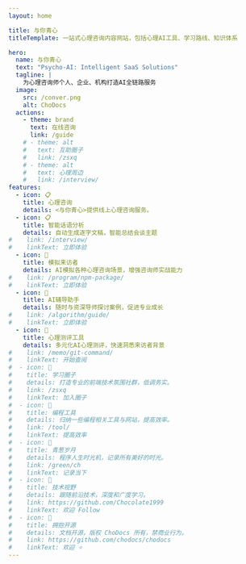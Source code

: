 ```yaml
---
layout: home

title: 与你青心
titleTemplate: 一站式心理咨询内容网站，包括心理AI工具、学习路线、知识体系

hero:
  name: 与你青心
  text: "Psycho-AI: Intelligent SaaS Solutions"
  tagline: |
    为心理咨询师个人、企业、机构打造AI全链路服务
  image:
    src: /conver.png
    alt: ChoDocs
  actions:
    - theme: brand
      text: 在线咨询
      link: /guide
    # - theme: alt
    #   text: 互助圈子
    #   link: /zsxq
    # - theme: alt
    #   text: 心理周边
    #   link: /interview/
features:
  - icon: 📋
    title: 心理咨询
    details: <与你青心>提供线上心理咨询服务。
  - icon: 📋
    title: 智能话语分析
    details: 自动生成逐字文稿，智能总结会谈主题
#    link: /interview/
#    linkText: 立即体验
  - icon: 💬
    title: 模拟来访者
    details: AI模拟各种心理咨询场景，增强咨询师实战能力
#    link: /program/npm-package/
#    linkText: 立即体验
  - icon: 🌱
    title: AI辅导助手
    details: 随时与资深导师探讨案例，促进专业成长
#    link: /algorithm/guide/
#    linkText: 立即体验
  - icon: 🔧
    title: 心理测评工具
    details: 多元化AI心理测评，快速洞悉来访者背景
#    link: /memo/git-command/
#    linkText: 开始查阅
#  - icon: 💭
#    title: 学习圈子
#    details: 打造专业的前端技术氛围社群，低调务实。
#    link: /zsxq
#    linkText: 加入圈子
#  - icon: 🚚
#    title: 编程工具
#    details: 归纳一些编程相关工具与网站，提高效率。
#    link: /tool/
#    linkText: 提高效率
#  - icon: 📓
#    title: 青葱岁月
#    details: 程序人生时光机，记录所有美好的时光。
#    link: /green/ch
#    linkText: 记录当下
#  - icon: 🎉
#    title: 技术视野
#    details: 跟随前沿技术，深度和广度学习。
#    link: https://github.com/Chocolate1999
#    linkText: 欢迎 Follow
#  - icon: 🚩
#    title: 拥抱开源
#    details: 文档开源，版权 ChoDocs 所有，禁商业行为。
#    link: https://github.com/chodocs/chodocs
#    linkText: 欢迎 ⭐
---
```


<script setup>
import {
  VPTeamPage,
  VPTeamPageTitle,
  VPTeamMembers
} from 'vitepress/theme';
import { icons } from './socialIcons';

const members = [
  {
    avatar: 'https://www.github.com/Chocolate1999.png',
    name: 'Choi Yang',
    title: '逆水行舟，不进则退',
    desc: 'FE Developer<br/>Creator @ <a href="https://github.com/chodocs/chodocs" target="_blank">ChoDocs</a>',
    links: [
      { icon: 'github', link: 'https://github.com/Chocolate1999' },
      {
       icon: { svg: icons.bilibili } ,link: "https://space.bilibili.com/351534170",
      },
      { icon: 'youtube', link: 'https://www.youtube.com/@chocolate1999'},
      { icon: 'twitter', link: 'https://twitter.com/ycyChocolate' },
    ]
  },
  {
    avatar: 'https://www.github.com/HearLing.png',
    name: 'HearLing',
    title: '热爱学习，不秃头',
    desc: 'FE Developer',
    links: [
      { icon: 'github', link: 'https://github.com/HearLing' },
      {
       icon: { svg: icons.bilibili } ,link: "https://space.bilibili.com/201738571",
      },
    ]
  },
]
</script>

[//]: # (<DataPanel/>)

[//]: # (<VPTeamPage>)

[//]: # (  <VPTeamPageTitle>)

[//]: # (    <template #title>)

[//]: # (      核心成员介绍)

[//]: # (    </template>)

[//]: # (  </VPTeamPageTitle>)

[//]: # (  <VPTeamMembers)

[//]: # (    :members="members")

[//]: # (  />)

[//]: # (</VPTeamPage>)

[//]: # (<HomeContributors/>)

